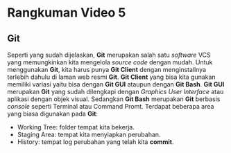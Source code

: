 # Rangkuman Video 5

## Git

Seperti yang sudah dijelaskan, **Git** merupakan salah satu *software* VCS yang memungkinkan kita mengelola *source code* dengan mudah. Untuk menggunakan **Git**, kita harus punya **Git Client** dengan menginstallnya terlebih dahulu di laman web resmi **Git**. **Git Client** yang bisa kita gunakan memiliki variasi yaitu bisa dengan **Git GUI** ataupun dengan **Git Bash**. **Git GUI** merupakan **Git** yang sudah dilengkapi dengan *Graphics User Interface* atau aplikasi dengan objek visual. Sedangkan **Git Bash** merupakan **Git** berbasis *console* seperti Terminal atau Command Promt.
Terdapat beberapa area yang biasa digunakan pada **Git**:

- Working Tree: folder tempat kita bekerja.
- Staging Area: tempat kita menyiapkan perubahan.
- History: tempat log perubahan yang telah kita **commit**.
